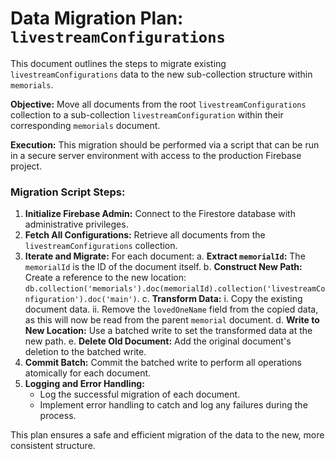 # Data Migration Plan: `livestreamConfigurations`

This document outlines the steps to migrate existing `livestreamConfigurations` data to the new sub-collection structure within `memorials`.

**Objective:** Move all documents from the root `livestreamConfigurations` collection to a sub-collection `livestreamConfiguration` within their corresponding `memorials` document.

**Execution:** This migration should be performed via a script that can be run in a secure server environment with access to the production Firebase project.

### Migration Script Steps:

1.  **Initialize Firebase Admin:** Connect to the Firestore database with administrative privileges.
2.  **Fetch All Configurations:** Retrieve all documents from the `livestreamConfigurations` collection.
3.  **Iterate and Migrate:** For each document:
    a. **Extract `memorialId`:** The `memorialId` is the ID of the document itself.
    b. **Construct New Path:** Create a reference to the new location: `db.collection('memorials').doc(memorialId).collection('livestreamConfiguration').doc('main')`.
    c. **Transform Data:**
        i.  Copy the existing document data.
        ii. Remove the `lovedOneName` field from the copied data, as this will now be read from the parent `memorial` document.
    d. **Write to New Location:** Use a batched write to set the transformed data at the new path.
    e. **Delete Old Document:** Add the original document's deletion to the batched write.
4.  **Commit Batch:** Commit the batched write to perform all operations atomically for each document.
5.  **Logging and Error Handling:**
    *   Log the successful migration of each document.
    *   Implement error handling to catch and log any failures during the process.

This plan ensures a safe and efficient migration of the data to the new, more consistent structure.